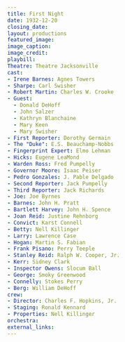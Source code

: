 ```yaml
---
title: First Night
date: 1932-12-20
closing_date:
layout: productions
featured_image:
image_caption:
image_credit:
playbill:
Theatre: Theatre Jacksonville
cast:
- Irene Barnes: Agnes Towers
- Sharpe: Carl Swisher
- Robert Martin: Charles W. Crooke
- Guest:
  - Donald DeHoff
  - John Salzer
  - Kathryn Blanchaine
  - Mary Keen
  - Mary Swisher
- First Reporter: Dorothy Germain
- The "Duke": E.S. Beauchamp-Nobbs
- Fingerprint Expert: Elmo Lehman
- Hicks: Eugene LeaMond
- Warden Ross: Fred Pumpelly
- Governor Moore: Isaac Peiser
- Pedro Gonzales: J. Pable Delgado
- Second Reporter: Jack Pumpelly
- Third Reporter: Jack Richards
- Joe: Joe Byrnes
- Barnes: John H. Pratt
- Bartlett Harvey: John H. Spence
- Joan Reid: Justine Rehnborg
- Convict: Karst Connell
- Betty: Nell Killinger
- Larry: Lawrence Case
- Hogan: Martin S. Fabian
- Frank Pisano: Perry Teeple
- Stanley Reid: Ralph W. Cooper, Jr.
- Kerr: Sidney Clark
- Inspector Owens: Slocum Ball
- George: Smoky Greenwood
- Connelly: Stokes Perry
- Berg: William DeHoff
crew:
- Director: Charles F. Hopkins, Jr.
- Staging: Ronald Kennard
- Properties: Nell Killinger
orchestra:
external_links:
---
```


